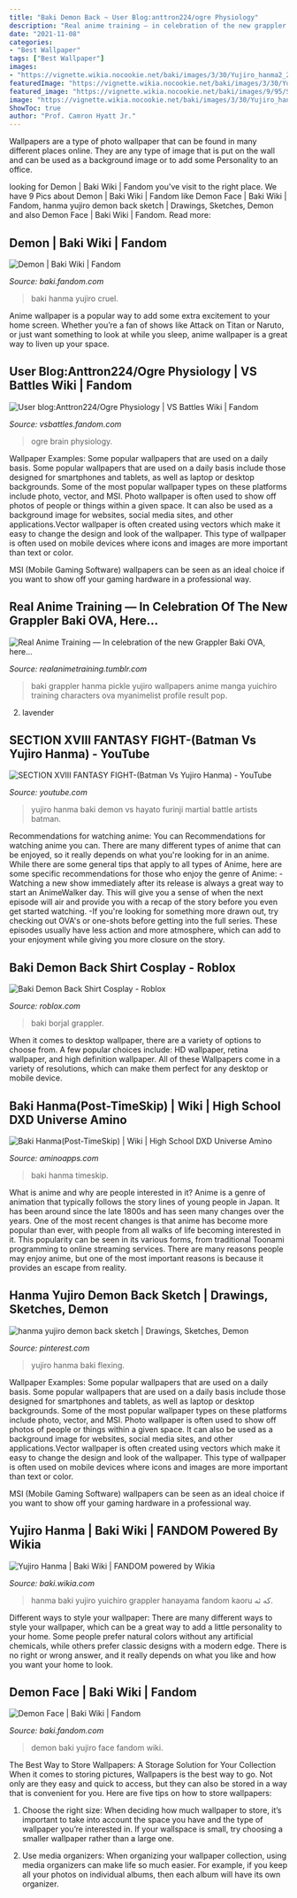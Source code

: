 ```yaml
---
title: "Baki Demon Back ~ User Blog:anttron224/ogre Physiology"
description: "Real anime training — in celebration of the new grappler baki ova, here..."
date: "2021-11-08"
categories:
- "Best Wallpaper"
tags: ["Best Wallpaper"]
images:
- "https://vignette.wikia.nocookie.net/baki/images/3/30/Yujiro_hanma2_2018_e_e.png/revision/latest?cb=20180924190806"
featuredImage: "https://vignette.wikia.nocookie.net/baki/images/3/30/Yujiro_hanma2_2018_e_e.png/revision/latest?cb=20180924190806"
featured_image: "https://vignette.wikia.nocookie.net/baki/images/9/95/S1e8.png/revision/latest?cb=20200606140727"
image: "https://vignette.wikia.nocookie.net/baki/images/3/30/Yujiro_hanma2_2018_e_e.png/revision/latest?cb=20180924190806"
ShowToc: true
author: "Prof. Camron Hyatt Jr."
---
```





Wallpapers are a type of photo wallpaper that can be found in many different places online. They are any type of image that is put on the wall and can be used as a background image or to add some Personality to an office.

	

		
looking for Demon | Baki Wiki | Fandom you've visit to the right place. We have 9 Pics about Demon | Baki Wiki | Fandom like Demon Face | Baki Wiki | Fandom, hanma yujiro demon back sketch | Drawings, Sketches, Demon and also Demon Face | Baki Wiki | Fandom. Read more:
		
    
## Demon | Baki Wiki | Fandom

<img loading=lazy src="https://vignette.wikia.nocookie.net/baki/images/9/95/S1e8.png/revision/latest?cb=20200606140727" onerror="this.onerror=null;this.src='https://tse4.mm.bing.net/th?id=OIP.WOHeRT_HryFE0SPXLMjU-QHaEF&amp;pid=15.1';" alt="Demon | Baki Wiki | Fandom">

_Source: baki.fandom.com_

>baki hanma yujiro cruel. 

	

Anime wallpaper is a popular way to add some extra excitement to your home screen. Whether you’re a fan of shows like Attack on Titan or Naruto, or just want something to look at while you sleep, anime wallpaper is a great way to liven up your space.

    
## User Blog:Anttron224/Ogre Physiology | VS Battles Wiki | Fandom

<img loading=lazy src="https://vignette.wikia.nocookie.net/vsbattles/images/8/87/Bakibrain.jpg/revision/latest/scale-to-width-down/350?cb=20190530214237" onerror="this.onerror=null;this.src='https://tse4.mm.bing.net/th?id=OIP.aBx4d35dTm5vFS9RIZKNcQAAAA&amp;pid=15.1';" alt="User blog:Anttron224/Ogre Physiology | VS Battles Wiki | Fandom">

_Source: vsbattles.fandom.com_

>ogre brain physiology. 

	

Wallpaper Examples: Some popular wallpapers that are used on a daily basis.
Some popular wallpapers that are used on a daily basis include those designed for smartphones and tablets, as well as laptop or desktop backgrounds. Some of the most popular wallpaper types on these platforms include photo, vector, and MSI. 
Photo wallpaper is often used to show off photos of people or things within a given space. It can also be used as a background image for websites, social media sites, and other applications.Vector wallpaper is often created using vectors which make it easy to change the design and look of the wallpaper. This type of wallpaper is often used on mobile devices where icons and images are more important than text or color. 

MSI (Mobile Gaming Software) wallpapers can be seen as an ideal choice if you want to show off your gaming hardware in a professional way.

    
## Real Anime Training — In Celebration Of The New Grappler Baki OVA, Here...

<img loading=lazy src="https://66.media.tumblr.com/5102672a0ed1ccbbbc7ff315376ba582/tumblr_odv1aq1N871qfsruto4_1280.jpg" onerror="this.onerror=null;this.src='https://tse2.mm.bing.net/th?id=OIP.o1ZaRKCnpTGRZH6XgEiVlQHaF8&amp;pid=15.1';" alt="Real Anime Training — In celebration of the new Grappler Baki OVA, here...">

_Source: realanimetraining.tumblr.com_

>baki grappler hanma pickle yujiro wallpapers anime manga yuichiro training characters ova myanimelist profile result pop. 

	

2. lavender 

    
## SECTION XVIII FANTASY FIGHT-(Batman Vs Yujiro Hanma) - YouTube

<img loading=lazy src="https://i.ytimg.com/vi/qTiUZgvv3wo/hqdefault.jpg" onerror="this.onerror=null;this.src='https://tse2.mm.bing.net/th?id=OIP.obf_UxG2E4p1LuKZxLJbHQHaFj&amp;pid=15.1';" alt="SECTION XVIII FANTASY FIGHT-(Batman Vs Yujiro Hanma) - YouTube">

_Source: youtube.com_

>yujiro hanma baki demon vs hayato furinji martial battle artists batman. 

	

Recommendations for watching anime: You can
Recommendations for watching anime you can. There are many different types of anime that can be enjoyed, so it really depends on what you're looking for in an anime. While there are some general tips that apply to all types of Anime, here are some specific recommendations for those who enjoy the genre of Anime: 
-Watching a new show immediately after its release is always a great way to start an AnimeWalker day. This will give you a sense of when the next episode will air and provide you with a recap of the story before you even get started watching. 
-If you're looking for something more drawn out, try checking out OVA's or one-shots before getting into the full series. These episodes usually have less action and more atmosphere, which can add to your enjoyment while giving you more closure on the story.

    
## Baki Demon Back Shirt Cosplay - Roblox

<img loading=lazy src="https://tr.rbxcdn.com/edfde102d711de43a52230ed088ec276/420/420/Shirt/Png" onerror="this.onerror=null;this.src='https://tse4.mm.bing.net/th?id=OIP.O1QzkH8oVVvkxkRTvHfEjgAAAA&amp;pid=15.1';" alt="Baki Demon Back Shirt Cosplay - Roblox">

_Source: roblox.com_

>baki borjal grappler. 

	

When it comes to desktop wallpaper, there are a variety of options to choose from. A few popular choices include: HD wallpaper, retina wallpaper, and high definition wallpaper. All of these Wallpapers come in a variety of resolutions, which can make them perfect for any desktop or mobile device. 

    
## Baki Hanma(Post-TimeSkip) | Wiki | High School DXD Universe Amino

<img loading=lazy src="http://pm1.narvii.com/6896/9fc3f97533b8ff458f76eda7a24e39a697fa5984r1-621-747v2_00.jpg" onerror="this.onerror=null;this.src='https://tse2.mm.bing.net/th?id=OIP.a0lnUfljn4cOTu72p37UugAAAA&amp;pid=15.1';" alt="Baki Hanma(Post-TimeSkip) | Wiki | High School DXD Universe Amino">

_Source: aminoapps.com_

>baki hanma timeskip. 

	

What is anime and why are people interested in it?
Anime is a genre of animation that typically follows the story lines of young people in Japan. It has been around since the late 1800s and has seen many changes over the years. One of the most recent changes is that anime has become more popular than ever, with people from all walks of life becoming interested in it. This popularity can be seen in its various forms, from traditional Toonami programming to online streaming services. There are many reasons people may enjoy anime, but one of the most important reasons is because it provides an escape from reality.

    
## Hanma Yujiro Demon Back Sketch | Drawings, Sketches, Demon

<img loading=lazy src="https://i.pinimg.com/originals/89/58/02/89580259217740e48720ee1b4c42cfd2.jpg" onerror="this.onerror=null;this.src='https://tse4.mm.bing.net/th?id=OIP.Whtp5k1fTiFXuZrc5V8LFAHaEz&amp;pid=15.1';" alt="hanma yujiro demon back sketch | Drawings, Sketches, Demon">

_Source: pinterest.com_

>yujiro hanma baki flexing. 

	

Wallpaper Examples: Some popular wallpapers that are used on a daily basis.
Some popular wallpapers that are used on a daily basis include those designed for smartphones and tablets, as well as laptop or desktop backgrounds. Some of the most popular wallpaper types on these platforms include photo, vector, and MSI. 
Photo wallpaper is often used to show off photos of people or things within a given space. It can also be used as a background image for websites, social media sites, and other applications.Vector wallpaper is often created using vectors which make it easy to change the design and look of the wallpaper. This type of wallpaper is often used on mobile devices where icons and images are more important than text or color. 

MSI (Mobile Gaming Software) wallpapers can be seen as an ideal choice if you want to show off your gaming hardware in a professional way.

    
## Yujiro Hanma | Baki Wiki | FANDOM Powered By Wikia

<img loading=lazy src="https://vignette.wikia.nocookie.net/baki/images/3/30/Yujiro_hanma2_2018_e_e.png/revision/latest?cb=20180924190806" onerror="this.onerror=null;this.src='https://tse4.mm.bing.net/th?id=OIP.0oZOr13q-NLPcTaDvgg5uwHaEK&amp;pid=15.1';" alt="Yujiro Hanma | Baki Wiki | FANDOM powered by Wikia">

_Source: baki.wikia.com_

>hanma baki yujiro yuichiro grappler hanayama fandom kaoru كه ئه. 

	

Different ways to style your wallpaper:
There are many different ways to style your wallpaper, which can be a great way to add a little personality to your home. Some people prefer natural colors without any artificial chemicals, while others prefer classic designs with a modern edge. There is no right or wrong answer, and it really depends on what you like and how you want your home to look.

    
## Demon Face | Baki Wiki | Fandom

<img loading=lazy src="https://static.wikia.nocookie.net/baki/images/a/a2/Yujiro&#039;s_Demon_Back.jpg/revision/latest?cb=20200715084726" onerror="this.onerror=null;this.src='https://tse3.mm.bing.net/th?id=OIP.rFvkfnsd9CJBcRs0TQZvDAHaEI&amp;pid=15.1';" alt="Demon Face | Baki Wiki | Fandom">

_Source: baki.fandom.com_

>demon baki yujiro face fandom wiki. 

	

The Best Way to Store Wallpapers: A Storage Solution for Your Collection
When it comes to storing pictures, Wallpapers is the best way to go. Not only are they easy and quick to access, but they can also be stored in a way that is convenient for you. Here are five tips on how to store wallpapers:
1) Choose the right size: When deciding how much wallpaper to store, it’s important to take into account the space you have and the type of wallpaper you’re interested in. If your wallspace is small, try choosing a smaller wallpaper rather than a large one.

2) Use media organizers: When organizing your wallpaper collection, using media organizers can make life so much easier. For example, if you keep all your photos on individual albums, then each album will have its own organizer.

